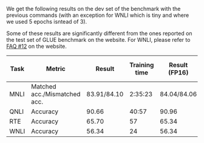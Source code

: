 We get the following results on the dev set of the benchmark with the previous
commands (with an exception for WNLI which is tiny and where we used 5 epochs
isntead of 3).

Some of these results are significantly different from the ones reported on the
test set of GLUE benchmark on the website. For WNLI, please refer to [FAQ
#12](https://gluebenchmark.com/faq) on the website.

| Task | Metric                       | Result      | Training time | Result (FP16) | Training time (FP16) |
| ---- | ---------------------------- | ----------- | ------------- | ------------- | -------------------- |
| MNLI | Matched acc./Mismatched acc. | 83.91/84.10 | 2:35:23       | 84.04/84.06   | 1:17:06              |
| QNLI | Accuracy                     | 90.66       | 40:57         | 90.96         | 20:16                |
| RTE  | Accuracy                     | 65.70       | 57            | 65.34         | 29                   |
| WNLI | Accuracy                     | 56.34       | 24            | 56.34         | 12                   |
